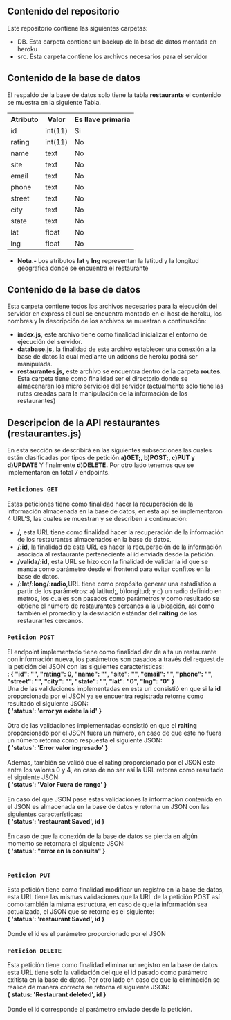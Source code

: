 

## Contenido del repositorio

Este repositorio contiene las siguientes carpetas:
*   DB. Esta carpeta contiene un backup de la base de datos montada en heroku
*   src. Esta carpeta contiene los archivos necesarios para el servidor

## Contenido de la base de datos

El respaldo de la base de datos solo tiene la tabla <strong>restaurants</strong> el contenido se muestra en la siguiente Tabla.

<table >
  <tr>
    <th>Atributo</th>
    <th>Valor</th>
    <th>Es llave primaria</th>
  </tr>
  <tr>
    <td>id</td>
    <td>int(11)</td>
    <td>Si</td>
  </tr>
  <tr>
    <td>rating</td>
    <td>int(11)</td>
    <td>No</td>
  </tr>
	<tr>
    <td>name</td>
    <td>text</td>
    <td>No</td>
  </tr>
	<tr>
    <td>site</td>
    <td>text</td>
    <td>No</td>
  </tr>
	<tr>
    <td>email</td>
    <td>text</td>
    <td>No</td>
  </tr>
	<tr>
    <td>phone</td>
    <td>text</td>
    <td>No</td>
  </tr>
	<tr>
    <td>street</td>
    <td>text</td>
    <td>No</td>
  </tr>
	<tr>
    <td>city</td>
    <td>text</td>
    <td>No</td>
  </tr>
	<tr>
    <td>state</td>
    <td>text</td>
    <td>No</td>
  </tr>
	<tr>
    <td>lat</td>
    <td>float</td>
    <td>No</td>
  </tr>
	<tr>
    <td>lng</td>
    <td>float</td>
    <td>No</td>
  </tr>
	
</table>

*   <strong>Nota.-</strong> Los atributos  <strong>lat</strong> y <strong>lng</strong> representan la latitud y la longitud geografica donde se encuentra el restaurante

## Contenido de la base de datos

Esta carpeta contiene todos los archivos necesarios para la ejecución del servidor en express el cual se encuentra montado en el host de heroku, los nombres y la descripción de los archivos se muestran a continuación:

*   <strong>index.js,</strong> este archivo tiene como finalidad inicializar el entorno de ejecución del servidor.
*   <strong>database.js,</strong> la finalidad de este archivo establecer una conexión a la base de datos la cual mediante un addons de heroku podrá ser manipulada.
*   <strong>restaurantes.js,</strong> este archivo se encuentra dentro de la carpeta <strong>routes</strong>. Esta carpeta tiene como finalidad ser el directorio donde se almacenaran los micro servicios del servidor (actualmente solo tiene las rutas creadas para la manipulación de la información de los restaurantes)

## Descripcion de la API restaurantes (restaurantes.js)

En esta sección se describirá en las siguientes subsecciones las cuales están clasificadas por tipos de petición:<strong>a)GET;, b)POST;, c)PUT y d)UPDATE</strong> Y finalmente <strong>d)DELETE.</strong> 
Por otro lado tenemos que se implementaron en total 7 endpoints. <br />



### `Peticiones GET`

Estas peticiones tiene como finalidad hacer la recuperación de la información almacenada en la base de datos, en esta api se implementaron 4 URL’S, las cuales se muestran y se describen a continuación:
*   <strong>/,</strong> esta URL tiene como finalidad hacer la recuperación de la información de los restaurantes almacenados en la base de datos.
*   <strong>/:id,</strong> la finalidad de esta URL es hacer la recuperación de la información asociada al restaurante perteneciente al id enviada desde la petición.
*   <strong>/valida/:id,</strong> esta URL se hizo con la finalidad de validar la id que se manda como parámetro desde el frontend para evitar confitos en la base de datos.
*   <strong>/:lat/:long/:radio,</strong>URL tiene como propósito generar una estadístico a partir de los parámetros: a) latitud;, b)longitud; y  c) un radio definido en metros, los cuales son pasados como parámetros y como resultado se obtiene el número de restaurantes cercanos a la ubicación, así como también el promedio y la desviación estándar del <strong>raiting</strong> de los restaurantes cercanos.


### `Peticion POST`

El endpoint implementado tiene como finalidad dar de alta un restaurante con información nueva, los parámetros son pasados a través del request de la petición del  JSON con las siguientes características:<br />
<strong>:
{
    "id":       "", 
    "rating":   0, 
    "name":     "", 
    "site":     "", 
    "email":    "", 
    "phone":    "", 
    "street":   "", 
    "city":     "", 
    "state":    "", 
    "lat":      "0", 
    "lng":      "0"
		}
</strong>
<br />
Una de las validaciones implementadas en esta url consistió en que si la <strong>id</strong> proporcionada por el JSON ya se encuentra registrada retorne como resultado el siguiente JSON:<br />
<strong>{ 'status': 'error ya existe la id' }</strong>
<br />
<br />
Otra de las validaciones implementadas consistió en que el <strong>raiting</strong> proporcionado por el JSON fuera un número, en caso de que este no fuera un número retorna como respuesta el siguiente JSON:
<br />
<Strong>
{ 'status': 'Error valor ingresado' }
</strong>
<br />
<br />
Además, también se validó que el rating proporcionado por el JSON este entre los valores 0 y 4, en caso de no ser así la URL retorna como resultado el siguiente JSON:
<br />
<strong>
{ 'status': 'Valor Fuera de rango' }
</strong>
<br />
<br />
En caso del que JSON pase estas validaciones la información contenida en el JSON es almacenada en la base de datos y retorna un JSON con las siguientes características:
<br />
<strong>
{ 'status': 'restaurant Saved', id }
</strong>
<br />
<br />
En caso de que la conexión de la base de datos se pierda en algún momento se retornara el siguiente JSON:
<br />
<strong>
{ 'status': "error en la consulta"  }
</strong>
<br />
<br />

### `Peticion PUT`

Esta petición tiene como finalidad modificar un registro en la base de datos, esta URL tiene las mismas validaciones que la URL de la petición POST así como también la misma estructura, en caso de que la información sea actualizada, el JSON que se retorna es el siguiente:
<br />
<strong>
{ 'status': 'restaurant Saved', id   }
</strong>
<br />
<br />
Donde el id es el parámetro proporcionado por el JSON

### `Peticion DELETE`
Esta petición tiene como finalidad eliminar un registro en la base de datos esta URL tiene solo la validación del que el id pasado como parámetro exitista en la base de datos. Por otro lado en caso de que la eliminación se realice de manera correcta se retorna el siguiente JSON:
<br />
<strong>
{ status: 'Restaurant deleted', id   }
</strong>
<br />
<br />
Donde el id corresponde al parámetro enviado desde la petición.
